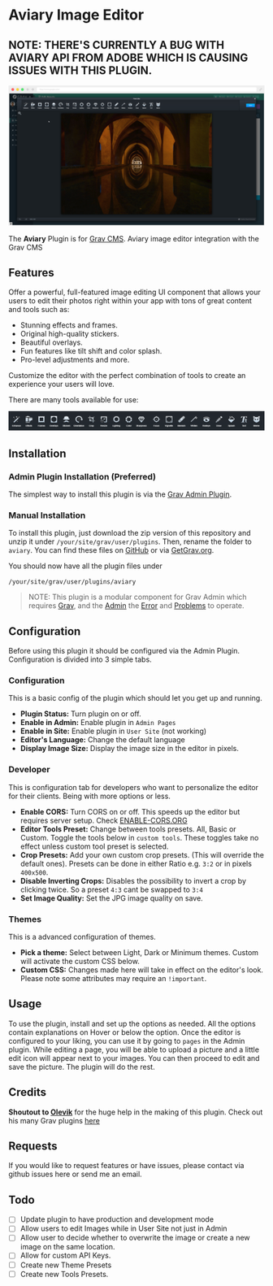 # Aviary Image Editor

## NOTE: THERE'S CURRENTLY A BUG WITH AVIARY API FROM ADOBE WHICH IS CAUSING ISSUES WITH THIS PLUGIN.

![Aviary](assets/readme_1.png)

The **Aviary** Plugin is for [Grav CMS](http://github.com/getgrav/grav). Aviary image editor integration with the Grav CMS

## Features

Offer a powerful, full-featured image editing UI component that allows your users to edit their photos right within your app with tons of great content and tools such as: 

- Stunning effects and frames. 
- Original high-quality stickers. 
- Beautiful overlays. 
- Fun features like tilt shift and color splash. 
- Pro-level adjustments and more. 

Customize the editor with the perfect combination of tools to create an experience your users will love.

There are many tools available for use:

![Tools](assets/readme_tools.png)
 
## Installation


### Admin Plugin Installation (Preferred)

The simplest way to install this plugin is via the [Grav Admin Plugin](https://github.com/getgrav/grav-plugin-admin).

### Manual Installation

To install this plugin, just download the zip version of this repository and unzip it under `/your/site/grav/user/plugins`. Then, rename the folder to `aviary`. You can find these files on [GitHub](https://github.com/ricardo118/grav-plugin-aviary) or via [GetGrav.org](http://getgrav.org/downloads/plugins).

You should now have all the plugin files under

    /your/site/grav/user/plugins/aviary
	
> NOTE: This plugin is a modular component for Grav Admin which requires [Grav](http://github.com/getgrav/grav), and the [Admin](https://github.com/getgrav/grav-admin-plugin)  the [Error](https://github.com/getgrav/grav-plugin-error) and [Problems](https://github.com/getgrav/grav-plugin-problems) to operate.

## Configuration

Before using this plugin it should be configured via the Admin Plugin. Configuration is divided into 3 simple tabs.

### Configuration
This is a basic config of the plugin which should let you get up and running.

 - **Plugin Status:** Turn plugin on or off.
 - **Enable in Admin:** Enable plugin in `Admin Pages`
 - **Enable in Site:** Enable plugin in `User Site` (not working)
 - **Editor's Language:** Change the default language
 - **Display Image Size:** Display the image size in the editor in pixels.

### Developer
This is configuration tab for developers who want to personalize the editor for their clients. Being with more options or less.

 - **Enable CORS:** Turn CORS on or off. This speeds up the editor but requires server setup. Check [ENABLE-CORS.ORG](http://enable-cors.org)
 - **Editor Tools Preset:** Change between tools presets. All, Basic or Custom. Toggle the tools below in `custom tools`. These toggles take no effect unless custom tool preset is selected.
 - **Crop Presets:** Add your own custom crop presets. (This will override the default ones). Presets can be done in either Ratio e.g. `3:2` or in pixels `400x500`.
 - **Disable Inverting Crops:** Disables the possibility to invert a crop by clicking twice. So a preset `4:3` cant be swapped to `3:4`
 - **Set Image Quality:** Set the JPG image quality on save.

### Themes
This is a advanced configuration of themes.

 - **Pick a theme:** Select between Light, Dark or Minimum themes. Custom will activate the custom CSS below.
 - **Custom CSS:** Changes made here will take in effect on the editor's look. Please note some attributes may require an `!important`.

## Usage

To use the plugin, install and set up the options as needed. All the options contain explanations on Hover or below the option. Once the editor is configured to your liking, you can use it by going to `pages` in the Admin plugin. While editing a page, you will be able to upload a picture and a little edit icon will appear next to your images. You can then proceed to edit and save the picture. The plugin will do the rest.

## Credits

**Shoutout to [Olevik](https://olevik.me/)** for the huge help in the making of this plugin. Check out his many Grav plugins [here](https://github.com/OleVik)

## Requests

If you would like to request features or have issues, please contact via github issues here or send me an email.

## Todo

- [ ] Update plugin to have production and development mode
- [ ] Allow users to edit Images while in User Site not just in Admin
- [ ] Allow user to decide whether to overwrite the image or create a new image on the same location.
- [ ] Allow for custom API Keys.
- [ ] Create new Theme Presets
- [ ] Create new Tools Presets.
